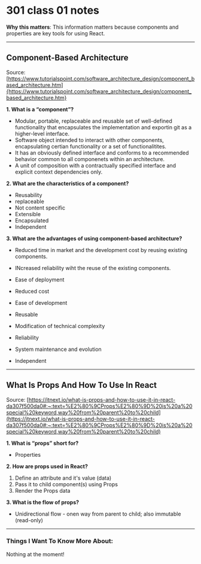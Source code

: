 # 301 class 01 notes

**Why this matters**: This information matters because components and properties are key tools for using React.

------------------------------------

## Component-Based Architecture 

Source: [https://www.tutorialspoint.com/software_architecture_design/component_based_architecture.htm]{https://www.tutorialspoint.com/software_architecture_design/component_based_architecture.htm}

**1. What is a “component”?**

- Modular, portable, replaceable and reusable set of well-defined functionality that encapsulates the implementation and exportin git as a higher-level interface.
- Software object intended to interact with other components, encapsulating certian functionality or a set of functionalitites.
- It has an obviously defined interface and conforms to a recommended behavior common to all componenets within an architecture.
- A unit of composition with a contractually specified interface and explicit context dependencies only. 

**2. What are the characteristics of a component?**

- Reusability
- replaceable
- Not content specific
- Extensible
- Encapsulated
- Independent


**3. What are the advantages of using component-based architecture?**

- Reduced time in market and the development cost by reusing existing components.
- INcreased reliability wiht the reuse of the existing components.

- Ease of deployment
- Reduced cost
- Ease of development
- Reusable
- Modification of technical complexity
- Reliability
- System maintenance and evolution
- Independent

----------------------------

## What Is Props And How To Use In React

Source: [https://itnext.io/what-is-props-and-how-to-use-it-in-react-da307f500da0#:~:text=%E2%80%9CProps%E2%80%9D%20is%20a%20special%20keyword,way%20from%20parent%20to%20child](https://itnext.io/what-is-props-and-how-to-use-it-in-react-da307f500da0#:~:text=%E2%80%9CProps%E2%80%9D%20is%20a%20special%20keyword,way%20from%20parent%20to%20child)

**1. What is “props” short for?**

- Properties

**2. How are props used in React?**

1. Define an attribute and it's value (data)
2. Pass it to child component(s) using Props
3. Render the Props data

**3. What is the flow of props?**

- Unidirectional flow - onen way from parent to child; also immutable (read-only)

------------------------------------
### Things I Want To Know More About:
Nothing at the moment!